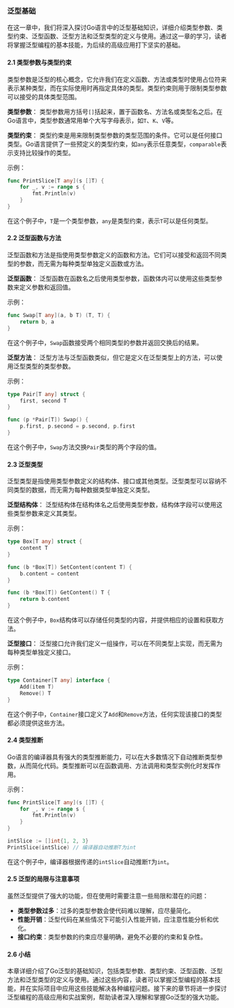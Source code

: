 ### 泛型基础

在这一章中，我们将深入探讨Go语言中的泛型基础知识，详细介绍类型参数、类型约束、泛型函数、泛型方法和泛型类型的定义与使用。通过这一章的学习，读者将掌握泛型编程的基本技能，为后续的高级应用打下坚实的基础。

#### 2.1 类型参数与类型约束

类型参数是泛型的核心概念，它允许我们在定义函数、方法或类型时使用占位符来表示某种类型，而在实际使用时再指定具体的类型。类型约束则用于限制类型参数可以接受的具体类型范围。

**类型参数**：
类型参数用方括号`[]`括起来，置于函数名、方法名或类型名之后。在Go语言中，类型参数通常用单个大写字母表示，如`T`、`K`、`V`等。

**类型约束**：
类型约束是用来限制类型参数的类型范围的条件。它可以是任何接口类型。Go语言提供了一些预定义的类型约束，如`any`表示任意类型，`comparable`表示支持比较操作的类型。

示例：
```go
func PrintSlice[T any](s []T) {
    for _, v := range s {
        fmt.Println(v)
    }
}
```

在这个例子中，`T`是一个类型参数，`any`是类型约束，表示`T`可以是任何类型。

#### 2.2 泛型函数与方法

泛型函数和方法是指使用类型参数定义的函数和方法。它们可以接受和返回不同类型的参数，而无需为每种类型单独定义函数或方法。

**泛型函数**：
泛型函数在函数名之后使用类型参数，函数体内可以使用这些类型参数来定义参数和返回值。

示例：
```go
func Swap[T any](a, b T) (T, T) {
    return b, a
}
```

在这个例子中，`Swap`函数接受两个相同类型的参数并返回交换后的结果。

**泛型方法**：
泛型方法与泛型函数类似，但它是定义在泛型类型上的方法，可以使用泛型类型的类型参数。

示例：
```go
type Pair[T any] struct {
    first, second T
}

func (p *Pair[T]) Swap() {
    p.first, p.second = p.second, p.first
}
```

在这个例子中，`Swap`方法交换`Pair`类型的两个字段的值。

#### 2.3 泛型类型

泛型类型是指使用类型参数定义的结构体、接口或其他类型。泛型类型可以容纳不同类型的数据，而无需为每种数据类型单独定义类型。

**泛型结构体**：
泛型结构体在结构体名之后使用类型参数，结构体字段可以使用这些类型参数来定义其类型。

示例：
```go
type Box[T any] struct {
    content T
}

func (b *Box[T]) SetContent(content T) {
    b.content = content
}

func (b *Box[T]) GetContent() T {
    return b.content
}
```

在这个例子中，`Box`结构体可以存储任何类型的内容，并提供相应的设置和获取方法。

**泛型接口**：
泛型接口允许我们定义一组操作，可以在不同类型上实现，而无需为每种类型单独定义接口。

示例：
```go
type Container[T any] interface {
    Add(item T)
    Remove() T
}
```

在这个例子中，`Container`接口定义了`Add`和`Remove`方法，任何实现该接口的类型都必须提供这些方法。

#### 2.4 类型推断

Go语言的编译器具有强大的类型推断能力，可以在大多数情况下自动推断类型参数，从而简化代码。类型推断可以在函数调用、方法调用和类型实例化时发挥作用。

示例：
```go
func PrintSlice[T any](s []T) {
    for _, v := range s {
        fmt.Println(v)
    }
}

intSlice := []int{1, 2, 3}
PrintSlice(intSlice) // 编译器自动推断T为int
```

在这个例子中，编译器根据传递的`intSlice`自动推断`T`为`int`。

#### 2.5 泛型的局限与注意事项

虽然泛型提供了强大的功能，但在使用时需要注意一些局限和潜在的问题：
- **类型参数过多**：过多的类型参数会使代码难以理解，应尽量简化。
- **性能开销**：泛型代码在某些情况下可能引入性能开销，应注意性能分析和优化。
- **接口约束**：类型参数的约束应尽量明确，避免不必要的约束和复杂性。

#### 2.6 小结

本章详细介绍了Go泛型的基础知识，包括类型参数、类型约束、泛型函数、泛型方法和泛型类型的定义与使用。通过这些内容，读者可以掌握泛型编程的基本技能，并在实际项目中应用这些技能解决各种编程问题。接下来的章节将进一步探讨泛型编程的高级应用和实战案例，帮助读者深入理解和掌握Go泛型的强大功能。